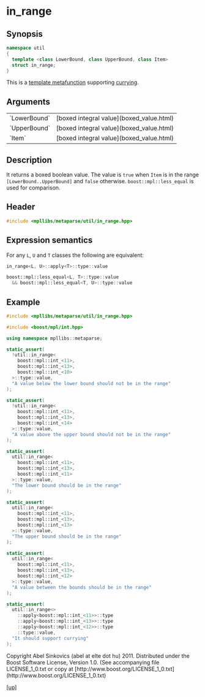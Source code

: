 # in_range

## Synopsis

```cpp
namespace util
{
  template <class LowerBound, class UpperBound, class Item>
  struct in_range;
}
```

This is a [template metafunction](metafunction.html) supporting
[currying](currying.html).

## Arguments

<table cellpadding='0' cellspacing='0'>
  <tr>
    <td>`LowerBound`</td>
    <td>[boxed integral value](boxed_value.html)</td>
  </tr>
  <tr>
    <td>`UpperBound`</td>
    <td>[boxed integral value](boxed_value.html)</td>
  </tr>
  <tr>
    <td>`Item`</td>
    <td>[boxed integral value](boxed_value.html)</td>
  </tr>
</table>

## Description

It returns a boxed boolean value. The value is `true` when `Item` is in the
range `[LowerBound..UpperBound]` and `false` otherwise. `boost::mpl::less_equal`
is used for comparison.

## Header

```cpp
#include <mpllibs/metaparse/util/in_range.hpp>
```

## Expression semantics

For any `L`, `U` and `T` classes the following are equivalent:

```cpp
in_range<L, U>::apply<T>::type::value

boost::mpl::less_equal<L, T>::type::value
  && boost::mpl::less_equal<T, U>::type::value
```

## Example

```cpp
#include <mpllibs/metaparse/util/in_range.hpp>

#include <boost/mpl/int.hpp>

using namespace mpllibs::metaparse;

static_assert(
  !util::in_range<
    boost::mpl::int_<11>,
    boost::mpl::int_<13>,
    boost::mpl::int_<10>
  >::type::value,
  "A value below the lower bound should not be in the range"
);

static_assert(
  !util::in_range<
    boost::mpl::int_<11>,
    boost::mpl::int_<13>,
    boost::mpl::int_<14>
  >::type::value,
  "A value above the upper bound should not be in the range"
);

static_assert(
  util::in_range<
    boost::mpl::int_<11>,
    boost::mpl::int_<13>,
    boost::mpl::int_<11>
  >::type::value,
  "The lower bound should be in the range"
);

static_assert(
  util::in_range<
    boost::mpl::int_<11>,
    boost::mpl::int_<13>,
    boost::mpl::int_<13>
  >::type::value,
  "The upper bound should be in the range"
);

static_assert(
  util::in_range<
    boost::mpl::int_<11>,
    boost::mpl::int_<13>,
    boost::mpl::int_<12>
  >::type::value,
  "A value between the bounds should be in the range"
);

static_assert(
  util::in_range<>
    ::apply<boost::mpl::int_<11>>::type
    ::apply<boost::mpl::int_<13>>::type
    ::apply<boost::mpl::int_<12>>::type
    ::type::value,
  "It should support currying"
);
```

<p class="copyright">
Copyright Abel Sinkovics (abel at elte dot hu) 2011.
Distributed under the Boost Software License, Version 1.0.
(See accompanying file LICENSE_1_0.txt or copy at
[http://www.boost.org/LICENSE_1_0.txt](http://www.boost.org/LICENSE_1_0.txt)
</p>

[[up]](reference.html)

